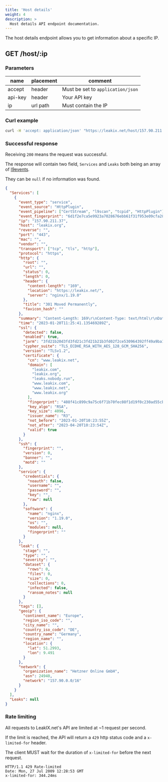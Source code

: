 ```yaml
---
title: 'Host details'
weight: 4
description: >
  Host details API endpoint documentation.
---
```


The host details endpoint allows you to get information about a specific IP.

## GET /host/:ip

### Parameters

| name    | placement | comment                           |
| ------- | --------- | --------------------------------- |
| accept  | header    | Must be set to `application/json` |
| api-key | header    | Your API key                      |
| ip      | url path  | Must contain the IP               |

### Curl example

```sh
curl -H 'accept: application/json' "https://leakix.net/host/157.90.211.37"
```

### Successful response

Receiving `200` means the request was successful.

The response will contain two field, `Services` and `Leaks` both being an array
of [l9events](/docs/api/l9format/#l9event-schema).

They can be `null` if no information was found.

```json
{
  "Services": [
    {
      "event_type": "service",
      "event_source": "HttpPlugin",
      "event_pipeline": ["CertStream", "l9scan", "tcpid", "HttpPlugin"],
      "event_fingerprint": "6d1f2e7ca5e9923a7028676ebb61f31f953e09cfa2883d1a5560acfc769e213c",
      "ip": "157.90.211.37",
      "host": "leakix.org",
      "reverse": "",
      "port": "443",
      "mac": "",
      "vendor": "",
      "transport": ["tcp", "tls", "http"],
      "protocol": "https",
      "http": {
        "root": "",
        "url": "",
        "status": 0,
        "length": 0,
        "header": {
          "content-length": "169",
          "location": "https://leakix.net/",
          "server": "nginx/1.19.0"
        },
        "title": "301 Moved Permanently",
        "favicon_hash": ""
      },
      "summary": "Content-Length: 169\r\nContent-Type: text/html\r\nDate: Fri, 20 Jan 2023 11:25:44 GMT\r\nLocation: https://leakix.net/\r\nServer: nginx/1.19.0\r\nConnection: close\r\n\nPage title: 301 Moved Permanently\n\n<html>\r\n<head><title>301 Moved Permanently</title></head>\r\n<body>\r\n<center><h1>301 Moved Permanently</h1></center>\r\n<hr><center>nginx/1.19.0</center>\r\n</body>\r\n</html>\r\n",
      "time": "2023-01-20T11:25:41.135469289Z",
      "ssl": {
        "detected": false,
        "enabled": true,
        "jarm": "3fd21b20d3fd3fd21c3fd21b21b3fd02f2ce530964392ff49a9ba1e4931ee9",
        "cypher_suite": "TLS_ECDHE_RSA_WITH_AES_128_GCM_SHA256",
        "version": "TLSv1.2",
        "certificate": {
          "cn": "www.leakix.net",
          "domain": [
            "leakix.com",
            "leakix.org",
            "leaks.nobody.run",
            "www.leakix.com",
            "www.leakix.net",
            "www.leakix.org"
          ],
          "fingerprint": "408f41c899c9a75c6f71b70fec08f1d19f0c230ad55cb1ff8b69bf6bf1e7465d",
          "key_algo": "RSA",
          "key_size": 4096,
          "issuer_name": "R3",
          "not_before": "2023-01-20T10:23:55Z",
          "not_after": "2023-04-20T10:23:54Z",
          "valid": true
        }
      },
      "ssh": {
        "fingerprint": "",
        "version": 0,
        "banner": "",
        "motd": ""
      },
      "service": {
        "credentials": {
          "noauth": false,
          "username": "",
          "password": "",
          "key": "",
          "raw": null
        },
        "software": {
          "name": "nginx",
          "version": "1.19.0",
          "os": "",
          "modules": null,
          "fingerprint": ""
        }
      },
      "leak": {
        "stage": "",
        "type": "",
        "severity": "",
        "dataset": {
          "rows": 0,
          "files": 0,
          "size": 0,
          "collections": 0,
          "infected": false,
          "ransom_notes": null
        }
      },
      "tags": [],
      "geoip": {
        "continent_name": "Europe",
        "region_iso_code": "",
        "city_name": "",
        "country_iso_code": "DE",
        "country_name": "Germany",
        "region_name": "",
        "location": {
          "lat": 51.2993,
          "lon": 9.491
        }
      },
      "network": {
        "organization_name": "Hetzner Online GmbH",
        "asn": 24940,
        "network": "157.90.0.0/16"
      }
    }
  ],
  "Leaks": null
}
```

### Rate limiting

All requests to LeakIX.net's API are limited at ~1 request per second.

If the limit is reached, the API will return a `429` http status code and a
`x-limited-for` header.

The client MUST wait for the duration of `x-limited-for` before the next
request.

```http request
HTTP/1.1 429 Rate-limited
Date: Mon, 27 Jul 2009 12:28:53 GMT
x-limited-for: 344.24ms
```

